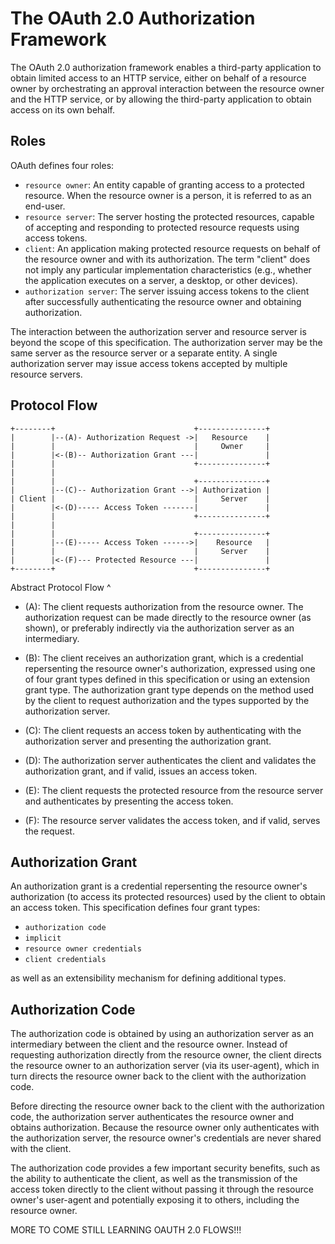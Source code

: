 # The OAuth 2.0 Authorization Framework
The OAuth 2.0 authorization framework enables a third-party application to obtain limited access to an HTTP service, either on behalf of a resource owner by orchestrating an approval interaction between the resource owner and the HTTP service, or by allowing the third-party application to obtain access on its own behalf.

## Roles
OAuth defines four roles:

- `resource owner`: An entity capable of granting access to a protected resource. When the resource owner is a person, it is referred to as an end-user.
- `resource server`: The server hosting the protected resources, capable of accepting and responding to protected resource requests using access tokens.
- `client`: An application making protected resource requests on behalf of the resource owner and with its authorization.  The term "client" does not imply any particular implementation characteristics (e.g., whether the application executes on a server, a desktop, or other devices).
- `authorization server`: The server issuing access tokens to the client after successfully authenticating the resource owner and obtaining authorization.

The interaction between the authorization server and resource server is beyond the scope of this specification. The authorization server may be the same server as the resource server or a separate entity. A single authorization server may issue access tokens accepted by multiple resource servers.

## Protocol Flow
```
+--------+                               +---------------+
|        |--(A)- Authorization Request ->|   Resource    |
|        |                               |     Owner     |
|        |<-(B)-- Authorization Grant ---|               |
|        |                               +---------------+
|        |
|        |                               +---------------+
|        |--(C)-- Authorization Grant -->| Authorization |
| Client |                               |     Server    |
|        |<-(D)----- Access Token -------|               |
|        |                               +---------------+
|        |
|        |                               +---------------+
|        |--(E)----- Access Token ------>|    Resource   |
|        |                               |     Server    |
|        |<-(F)--- Protected Resource ---|               |
+--------+                               +---------------+
```

Abstract Protocol Flow ^

- (A): The client requests authorization from the resource owner. The authorization request can be made directly to the resource owner (as shown), or preferably indirectly via the authorization server as an intermediary.

- (B): The client receives an authorization grant, which is a credential repersenting the resource owner's authorization, expressed using one of four grant types defined in this specification or using an extension grant type. The authorization grant type depends on the method used by the client to request authorization and the types supported by the authorization server.

- (C): The client requests an access token by authenticating with the authorization server and presenting the authorization grant.

- (D): The authorization server authenticates the client and validates the authorization grant, and if valid, issues an access token.

- (E): The client requests the protected resource from the resource server and authenticates by presenting the access token.

- (F): The resource server validates the access token, and if valid, serves the request.

## Authorization Grant

An authorization grant is a credential repersenting the resource owner's authorization (to access its protected resources) used by the client to obtain an access token. This specification defines four grant types:
- `authorization code`
- `implicit`
- `resource owner credentials`
- `client credentials`

as well as an extensibility mechanism for defining additional types.

## Authorization Code

The authorization code is obtained by using an authorization server as an intermediary between the client and the resource owner. Instead of requesting authorization directly from the resource owner, the client directs the resource owner to an authorization server (via its user-agent), which in turn directs the resource owner back to the client with the authorization code.

Before directing the resource owner back to the client with the authorization code, the authorization server authenticates the resource owner and obtains authorization. Because the resource owner only authenticates with the authorization server, the resource owner's credentials are never shared with the client.

The authorization code provides a few important security benefits, such as the ability to authenticate the client, as well as the transmission of the access token directly to the client without passing it through the resource owner's user-agent and potentially exposing it to others, including the resource owner.

MORE TO COME STILL LEARNING OAUTH 2.0 FLOWS!!!
